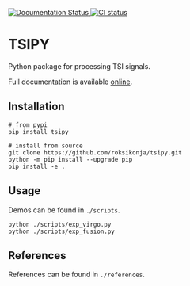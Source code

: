 <a href='https://tsipy.readthedocs.io/en/latest/?badge=latest'>
    <img src='https://readthedocs.org/projects/tsipy/badge/?version=latest' alt='Documentation Status' />
</a>
<a href='https://github.com/roksikonja/tsipy/actions/workflows/ci.yml'>
    <img src='https://github.com/roksikonja/tsipy/actions/workflows/ci.yml/badge.svg' alt='CI status' />
</a>

# TSIPY

Python package for processing TSI signals.

Full documentation is available [online](https://tsipy.readthedocs.io/).

## Installation

    # from pypi
    pip install tsipy

    # install from source
    git clone https://github.com/roksikonja/tsipy.git
    python -m pip install --upgrade pip
    pip install -e .

## Usage

Demos can be found in ```./scripts```.

    python ./scripts/exp_virgo.py
    python ./scripts/exp_fusion.py

## References

References can be found in ```./references```.
